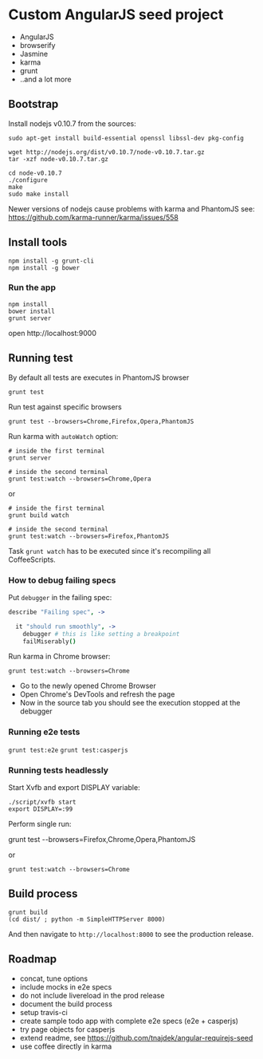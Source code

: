 # Custom AngularJS seed project

* AngularJS
* browserify
* Jasmine
* karma
* grunt
* ..and a lot more

## Bootstrap

Install nodejs v0.10.7 from the sources:

```
sudo apt-get install build-essential openssl libssl-dev pkg-config

wget http://nodejs.org/dist/v0.10.7/node-v0.10.7.tar.gz
tar -xzf node-v0.10.7.tar.gz

cd node-v0.10.7
./configure
make
sudo make install
```

Newer versions of nodejs cause problems with karma and PhantomJS
see: https://github.com/karma-runner/karma/issues/558

## Install tools

```
npm install -g grunt-cli
npm install -g bower
```

### Run the app

```
npm install
bower install
grunt server
```

open http://localhost:9000

## Running test

By default all tests are executes in PhantomJS browser

`grunt test`

Run test against specific browsers

`grunt test --browsers=Chrome,Firefox,Opera,PhantomJS`

Run karma with `autoWatch` option:

```
# inside the first terminal
grunt server

# inside the second terminal
grunt test:watch --browsers=Chrome,Opera
```

or

```
# inside the first terminal
grunt build watch

# inside the second terminal
grunt test:watch --browsers=Firefox,PhantomJS
```

Task `grunt watch` has to be executed since it's recompiling all CoffeeScripts.

### How to debug failing specs

Put `debugger` in the failing spec:

```coffee
describe "Failing spec", ->

  it "should run smoothly", ->
    debugger # this is like setting a breakpoint
    failMiserably()
```

Run karma in Chrome browser:

`grunt test:watch --browsers=Chrome`

* Go to the newly opened Chrome Browser
* Open Chrome's DevTools and refresh the page
* Now in the source tab you should see the execution stopped at the debugger

### Running e2e tests

`grunt test:e2e`
`grunt test:casperjs`

### Running tests headlessly

Start Xvfb and export DISPLAY variable:

```
./script/xvfb start
export DISPLAY=:99
```

Perform single run:

grunt test --browsers=Firefox,Chrome,Opera,PhantomJS

or

`grunt test:watch --browsers=Chrome`

## Build process

```
grunt build
(cd dist/ ; python -m SimpleHTTPServer 8000)
```

And then navigate to `http://localhost:8000` to see the production release.

## Roadmap

* concat, tune options
* include mocks in e2e specs
* do not include livereload in the prod release
* document the build process
* setup travis-ci
* create sample todo app with complete e2e specs (e2e + casperjs)
* try page objects for casperjs
* extend readme, see https://github.com/tnajdek/angular-requirejs-seed
* use coffee directly in karma
